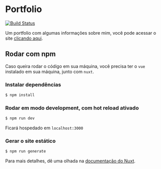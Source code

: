 # Portfolio
[![Build Status](https://travis-ci.com/lucasmedeiros/portfolio.svg?branch=master)](https://travis-ci.com/lucasmedeiros/portfolio)

Um portfolio com algumas informações sobre mim, você pode acessar o site [clicando aqui](https://lucasfernandes.me/).

## Rodar com npm

Caso queira rodar o código em sua máquina, você precisa ter o `vue` instalado em sua máquina, junto com `nuxt`.

### Instalar dependências

``` bash
$ npm install
```

### Rodar em modo development, com hot reload ativado
``` bash
$ npm run dev
```
Ficará hospedado em `localhost:3000`

### Gerar o site estático
``` bash
$ npm run generate
```

Para mais detalhes, dê uma olhada na [documentação do Nuxt](https://nuxtjs.org).
